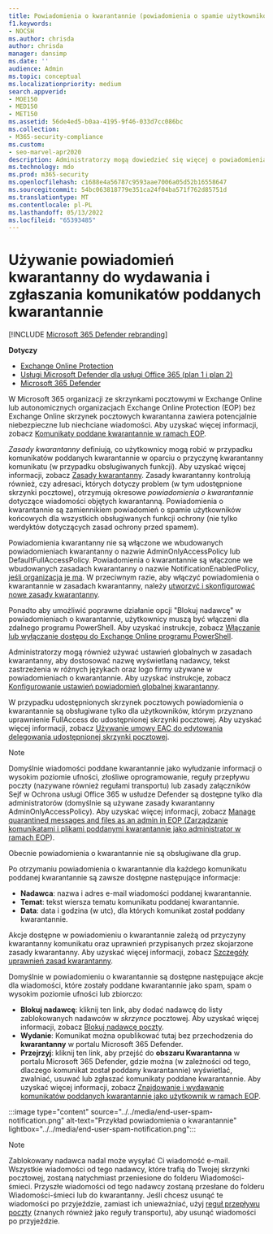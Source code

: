 ```yaml
---
title: Powiadomienia o kwarantannie (powiadomienia o spamie użytkowników końcowych) w Microsoft 365
f1.keywords:
- NOCSH
ms.author: chrisda
author: chrisda
manager: dansimp
ms.date: ''
audience: Admin
ms.topic: conceptual
ms.localizationpriority: medium
search.appverid:
- MOE150
- MED150
- MET150
ms.assetid: 56de4ed5-b0aa-4195-9f46-033d7cc086bc
ms.collection:
- M365-security-compliance
ms.custom:
- seo-marvel-apr2020
description: Administratorzy mogą dowiedzieć się więcej o powiadomieniach o spamie użytkowników końcowych dotyczących komunikatów objętych kwarantanną w Exchange Online Protection (EOP).
ms.technology: mdo
ms.prod: m365-security
ms.openlocfilehash: c1688e4a56787c9593aae7006a05d52b16558647
ms.sourcegitcommit: 54bc063818779e351ca24f04ba571f762d85751d
ms.translationtype: MT
ms.contentlocale: pl-PL
ms.lasthandoff: 05/13/2022
ms.locfileid: "65393485"
---
```

# <a name="use-quarantine-notifications-to-release-and-report-quarantined-messages"></a>Używanie powiadomień kwarantanny do wydawania i zgłaszania komunikatów poddanych kwarantannie

[!INCLUDE [Microsoft 365 Defender rebranding](../includes/microsoft-defender-for-office.md)]

**Dotyczy**
- [Exchange Online Protection](exchange-online-protection-overview.md)
- [Usługi Microsoft Defender dla usługi Office 365 (plan 1 i plan 2)](defender-for-office-365.md)
- [Microsoft 365 Defender](../defender/microsoft-365-defender.md)

W Microsoft 365 organizacji ze skrzynkami pocztowymi w Exchange Online lub autonomicznych organizacjach Exchange Online Protection (EOP) bez Exchange Online skrzynek pocztowych kwarantanna zawiera potencjalnie niebezpieczne lub niechciane wiadomości. Aby uzyskać więcej informacji, zobacz [Komunikaty poddane kwarantannie w ramach EOP](quarantine-email-messages.md).

_Zasady kwarantanny_ definiują, co użytkownicy mogą robić w przypadku komunikatów poddanych kwarantannie w oparciu o przyczynę kwarantanny komunikatu (w przypadku obsługiwanych funkcji). Aby uzyskać więcej informacji, zobacz [Zasady kwarantanny](quarantine-policies.md). Zasady kwarantanny kontrolują również, czy adresaci, których dotyczy problem (w tym udostępnione skrzynki pocztowe), otrzymują okresowe _powiadomienia o kwarantannie_ dotyczące wiadomości objętych kwarantanną. Powiadomienia o kwarantannie są zamiennikiem powiadomień o spamie użytkowników końcowych dla wszystkich obsługiwanych funkcji ochrony (nie tylko werdyktów dotyczących zasad ochrony przed spamem).

Powiadomienia kwarantanny nie są włączone we wbudowanych powiadomieniach kwarantanny o nazwie AdminOnlyAccessPolicy lub DefaultFullAccessPolicy. Powiadomienia o kwarantannie są włączone we wbudowanych zasadach kwarantanny o nazwie NotificationEnabledPolicy, [jeśli organizacja je ma](quarantine-policies.md#full-access-permissions-and-quarantine-notifications). W przeciwnym razie, aby włączyć powiadomienia o kwarantannie w zasadach kwarantanny, należy [utworzyć i skonfigurować nowe zasady kwarantanny](quarantine-policies.md#step-1-create-quarantine-policies-in-the-microsoft-365-defender-portal).

Ponadto aby umożliwić poprawne działanie opcji "Blokuj nadawcę" w powiadomieniach o kwarantannie, użytkownicy muszą być włączeni dla zdalnego programu PowerShell. Aby uzyskać instrukcje, zobacz [Włączanie lub wyłączanie dostępu do Exchange Online programu PowerShell](/powershell/exchange/disable-access-to-exchange-online-powershell).

Administratorzy mogą również używać ustawień globalnych w zasadach kwarantanny, aby dostosować nazwę wyświetlaną nadawcy, tekst zastrzeżenia w różnych językach oraz logo firmy używane w powiadomieniach o kwarantannie. Aby uzyskać instrukcje, zobacz [Konfigurowanie ustawień powiadomień globalnej kwarantanny](quarantine-policies.md#configure-global-quarantine-notification-settings-in-the-microsoft-365-defender-portal).

W przypadku udostępnionych skrzynek pocztowych powiadomienia o kwarantannie są obsługiwane tylko dla użytkowników, którym przyznano uprawnienie FullAccess do udostępnionej skrzynki pocztowej. Aby uzyskać więcej informacji, zobacz [Używanie umowy EAC do edytowania delegowania udostępnionej skrzynki pocztowej](/Exchange/collaboration-exo/shared-mailboxes#use-the-eac-to-edit-shared-mailbox-delegation).

> [!NOTE]
> Domyślnie wiadomości poddane kwarantannie jako wyłudzanie informacji o wysokim poziomie ufności, złośliwe oprogramowanie, reguły przepływu poczty (nazywane również regułami transportu) lub zasady załączników Sejf w Ochrona usługi Office 365 w usłudze Defender są dostępne tylko dla administratorów (domyślnie są używane zasady kwarantanny AdminOnlyAccessPolicy). Aby uzyskać więcej informacji, zobacz [Manage quarantined messages and files as an admin in EOP (Zarządzanie komunikatami i plikami poddanymi kwarantannie jako administrator w ramach EOP](manage-quarantined-messages-and-files.md)).
>
> Obecnie powiadomienia o kwarantannie nie są obsługiwane dla grup.

Po otrzymaniu powiadomienia o kwarantannie dla każdego komunikatu poddanej kwarantannie są zawsze dostępne następujące informacje:

- **Nadawca**: nazwa i adres e-mail wiadomości poddanej kwarantannie.
- **Temat**: tekst wiersza tematu komunikatu poddanej kwarantannie.
- **Data**: data i godzina (w utc), dla których komunikat został poddany kwarantannie.

Akcje dostępne w powiadomieniu o kwarantannie zależą od przyczyny kwarantanny komunikatu oraz uprawnień przypisanych przez skojarzone zasady kwarantanny. Aby uzyskać więcej informacji, zobacz [Szczegóły uprawnień zasad kwarantanny](quarantine-policies.md#quarantine-policy-permission-details).

Domyślnie w powiadomieniu o kwarantannie są dostępne następujące akcje dla wiadomości, które zostały poddane kwarantannie jako spam, spam o wysokim poziomie ufności lub zbiorczo:

- **Blokuj nadawcę**: kliknij ten link, aby dodać nadawcę do listy zablokowanych nadawców w _skrzynce_ pocztowej. Aby uzyskać więcej informacji, zobacz [Blokuj nadawcę poczty](https://support.microsoft.com/office/b29fd867-cac9-40d8-aed1-659e06a706e4).
- **Wydanie**: Komunikat można opublikować tutaj bez przechodzenia do **kwarantanny** w portalu Microsoft 365 Defender.
- **Przejrzyj**: kliknij ten link, aby przejść do **obszaru Kwarantanna** w portalu Microsoft 365 Defender, gdzie można (w zależności od tego, dlaczego komunikat został poddany kwarantannie) wyświetlać, zwalniać, usuwać lub zgłaszać komunikaty poddane kwarantannie. Aby uzyskać więcej informacji, zobacz [Znajdowanie i wydawanie komunikatów poddanych kwarantannie jako użytkownik w ramach EOP](find-and-release-quarantined-messages-as-a-user.md).

:::image type="content" source="../../media/end-user-spam-notification.png" alt-text="Przykład powiadomienia o kwarantannie" lightbox="../../media/end-user-spam-notification.png":::

> [!NOTE]
> Zablokowany nadawca nadal może wysyłać Ci wiadomość e-mail. Wszystkie wiadomości od tego nadawcy, które trafią do Twojej skrzynki pocztowej, zostaną natychmiast przeniesione do folderu Wiadomości-śmieci. Przyszłe wiadomości od tego nadawcy zostaną przesłane do folderu Wiadomości-śmieci lub do kwarantanny. Jeśli chcesz usunąć te wiadomości po przyjeździe, zamiast ich unieważniać, użyj [reguł przepływu poczty](/exchange/security-and-compliance/mail-flow-rules/mail-flow-rules) (znanych również jako reguły transportu), aby usunąć wiadomości po przyjeździe.
